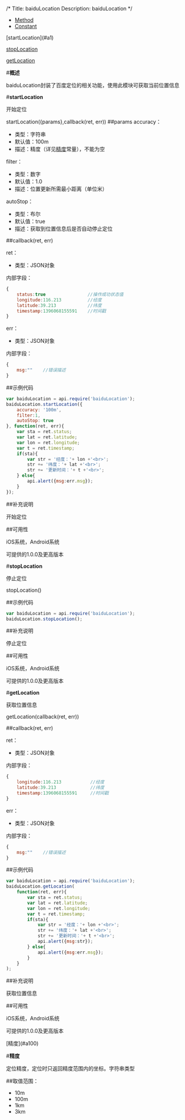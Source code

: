 /*
Title: baiduLocation
Description: baiduLocation
*/

<ul id="tab" class="clearfix">
	<li class="active"><a href="#method-content">Method</a></li>
	<li><a href="#const-content">Constant</a></li>
</ul>
<div id="method-content">


<div class="outline">
[startLocation](#a1)

[stopLocation](#a2)

[getLocation](#a3)
</div>

#**概述**

baiduLocation封装了百度定位的相关功能，使用此模块可获取当前位置信息

#**startLocation**<div id="a1"></div>

开始定位

startLocation({params},callback(ret, err))
##params
accuracy：

- 类型：字符串
- 默认值：100m
- 描述：精度（详见[精度](!Constant)常量），不能为空

filter：

- 类型：数字
- 默认值：1.0
- 描述：位置更新所需最小距离（单位米）

autoStop：

- 类型：布尔
- 默认值：true
- 描述：获取到位置信息后是否自动停止定位

##callback(ret, err)

ret：

- 类型：JSON对象

内部字段：

```js
{
    status:true                //操作成功状态值
    longitude:116.213          //经度
    latitude:39.213            //纬度
    timestamp:1396068155591    //时间戳
}
```

err：

- 类型：JSON对象

内部字段：

```js
{
    msg:""    //错误描述
}
```

##示例代码

```js
var baiduLocation = api.require('baiduLocation');
baiduLocation.startLocation({
    accuracy: '100m',
    filter:1,
    autoStop: true
}, function(ret, err){
    var sta = ret.status;
    var lat = ret.latitude;
    var lon = ret.longitude;
    var t = ret.timestamp;
    if(sta){
        var str = '经度：'+ lon +'<br>';
        str += '纬度：'+ lat +'<br>';
        str += '更新时间：'+ t +'<br>';
    } else{
        api.alert({msg:err.msg});
    }
});
```

##补充说明

开始定位

##可用性

iOS系统，Android系统

可提供的1.0.0及更高版本


#**stopLocation**<div id="a2"></div>

停止定位

stopLocation()

##示例代码

```js
var baiduLocation = api.require('baiduLocation');
baiduLocation.stopLocation();
```

##补充说明

停止定位

##可用性

iOS系统，Android系统

可提供的1.0.0及更高版本

#**getLocation**<div id="a3"></div>

获取位置信息

getLocation(callback(ret, err))

##callback(ret, err)

ret：

- 类型：JSON对象

内部字段：

```js
{
    longitude:116.213           //经度
    latitude:39.213             //纬度
    timestamp:1396068155591     //时间戳
}
```

err：

- 类型：JSON对象

内部字段：

```js
{
    msg:""    //错误描述
}
```

##示例代码

```js
var baiduLocation = api.require('baiduLocation');
baiduLocation.getLocation(
    function(ret, err){
        var sta = ret.status;
        var lat = ret.latitude;
        var lon = ret.longitude;
        var t = ret.timestamp;
        if(sta){
            var str = '经度：'+ lon +'<br>';
            str += '纬度：'+ lat +'<br>';
            str += '更新时间：'+ t +'<br>';
            api.alert({msg:str});
        } else{
            api.alert({msg:err.msg});
        }
    }
);
```

##补充说明

获取位置信息

##可用性

iOS系统，Android系统

可提供的1.0.0及更高版本
</div>

<div id="const-content">
<div class="outline">
[精度](#a100)
</div>

#**精度**<div id="a100"></div>

定位精度，定位时只返回精度范围内的坐标。字符串类型

##取值范围：

- 10m
- 100m
- 1km
- 3km
</div>